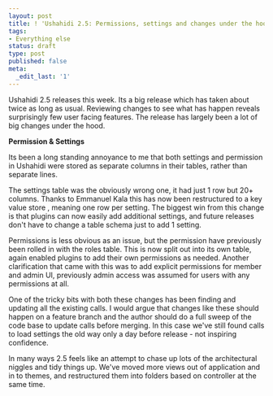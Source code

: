 ```yaml
---
layout: post
title: ! 'Ushahidi 2.5: Permissions, settings and changes under the hood'
tags:
- Everything else
status: draft
type: post
published: false
meta:
  _edit_last: '1'
---
```

Ushahidi 2.5 releases this week. Its a big release which has taken about twice as long as usual. Reviewing changes to see what has happen reveals surprisingly few user facing features. The release has largely been a lot of big changes under the hood.



**Permission &amp; Settings**



Its been a long standing annoyance to me that both settings and permission in Ushahidi were stored as separate columns in their tables, rather than separate lines.

The settings table was the obviously wrong one, it had just 1 row but 20+ columns. Thanks to Emmanuel Kala this has now been restructured to a key value store , meaning one row per setting. The biggest win from this change is that plugins can now easily add additional settings, and future releases don't have to change a table schema just to add 1 setting.



Permissions is less obvious as an issue, but the permission have previously been rolled in with the roles table. This is now split out into its own table, again enabled plugins to add their own permissions as needed. Another clarification that came with this was to add explicit permissions for member and admin UI, previously admin access was assumed for users with any permissions at all.



One of the tricky bits with both these changes has been finding and updating all the existing calls. I would argue that changes like these should happen on a feature branch and the author should do a full sweep of the code base to update calls before merging. In this case we've still found calls to load settings the old way only a day before release - not inspiring confidence.



In many ways 2.5 feels like an attempt to chase up lots of the architectural niggles and tidy things up. We've moved more views out of application and in to themes, and restructured them into folders based on controller at the same time.
